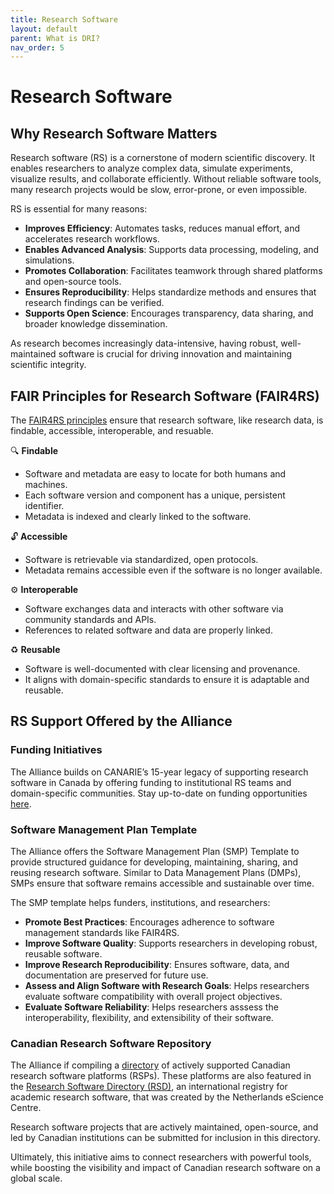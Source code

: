 ```yaml
---
title: Research Software  
layout: default
parent: What is DRI? 
nav_order: 5
---
```


# Research Software 

## Why Research Software Matters
Research software (RS) is a cornerstone of modern scientific discovery. It enables researchers to analyze complex data, simulate experiments, visualize results, and collaborate efficiently. Without reliable software tools, many research projects would be slow, error-prone, or even impossible.

RS is essential for many reasons:
* **Improves Efficiency**: Automates tasks, reduces manual effort, and accelerates research workflows.
* **Enables Advanced Analysis**: Supports data processing, modeling, and simulations.
* **Promotes Collaboration**: Facilitates teamwork through shared platforms and open-source tools.
* **Ensures Reproducibility**: Helps standardize methods and ensures that research findings can be verified.
* **Supports Open Science**: Encourages transparency, data sharing, and broader knowledge dissemination.

As research becomes increasingly data-intensive, having robust, well-maintained software is crucial for driving innovation and maintaining scientific integrity.

## FAIR Principles for Research Software (FAIR4RS)

The [FAIR4RS principles](https://www.nature.com/articles/s41597-022-01710-x) ensure that research software, like research data, is findable, accessible, interoperable, and resuable. 

🔍 **Findable**
* Software and metadata are easy to locate for both humans and machines.
* Each software version and component has a unique, persistent identifier.
* Metadata is indexed and clearly linked to the software.  

🔓 **Accessible**
* Software is retrievable via standardized, open protocols.
* Metadata remains accessible even if the software is no longer available.

⚙️ **Interoperable**
* Software exchanges data and interacts with other software via community standards and APIs.
* References to related software and data are properly linked.

♻️ **Reusable**
* Software is well-documented with clear licensing and provenance.
* It aligns with domain-specific standards to ensure it is adaptable and reusable.


## RS Support Offered by the Alliance

### Funding Initiatives
The Alliance builds on CANARIE’s 15-year legacy of supporting research software in Canada by offering funding to institutional RS teams and domain-specific communities. Stay up-to-date on funding opportunities [here](https://alliancecan.ca/en/funding-opportunities). 

### Software Management Plan Template
The Alliance offers the Software Management Plan (SMP) Template to provide structured guidance for developing, maintaining, sharing, and reusing research software. Similar to Data Management Plans (DMPs), SMPs ensure that software remains accessible and sustainable over time.

The SMP template helps funders, institutions, and researchers:  
* **Promote Best Practices**: Encourages adherence to software management standards like FAIR4RS.
* **Improve Software Quality**: Supports researchers in developing robust, reusable software.
* **Improve Research Reproducibility**: Ensures software, data, and documentation are preserved for future use.
* **Assess and Align Software with Research Goals**: Helps researchers evaluate software compatibility with overall project objectives.
* **Evaluate Software Reliability**: Helps researchers asssess the interoperability, flexibility, and extensibility of their software. 

### Canadian Research Software Repository 
The Alliance if compiling a [directory](https://research-software-directory.org/organisations/digital-research-alliance-of-canada) of actively supported Canadian research software platforms (RSPs). These platforms are also featured in the [Research Software Directory (RSD)](https://research-software-directory.org/), an international registry for academic research software, that was created by the Netherlands eScience Centre. 

Research software projects that are actively maintained, open-source, and led by Canadian institutions can be submitted for inclusion in this directory.

Ultimately, this initiative aims to connect researchers with powerful tools, while boosting the visibility and impact of Canadian research software on a global scale. 
